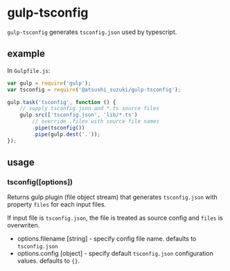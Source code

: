 # gulp-tsconfig

`gulp-tsconfig` generates `tsconfig.json` used by typescript.

## example

In `Gulpfile.js`:

```js
var gulp = require('gulp');
var tsconfig = require('@atsushi_suzuki/gulp-tsconfig');

gulp.task('tsconfig', function () {
	// supply tsconfig.json and *.ts source files
	gulp.src(['tsconfig.json', 'lib/*.ts')
		// override .files with source file names
		.pipe(tsconfig())
		.pipe(gulp.dest('.'));
});
```

## usage

### tsconfig([options])

Returns gulp plugin (file object stream) that generates
`tsconfig.json` with property `files` for each input files.

If input file is `tsconfig.json`, the file is treated as source config and `files` is overwriten.

- options.filename [string] - specify config file name. defaults to `tsconfig.json`
- options.config [object] - specify default `tsconfig.json` configuration values. defaults to `{}`.
